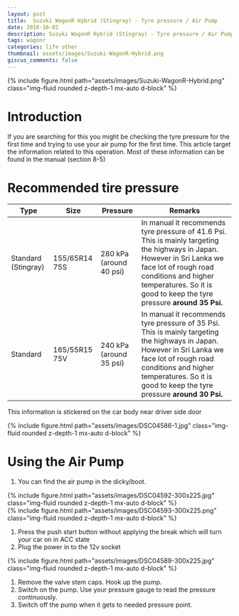 ```yaml
---
layout: post
title:  Suzuki WagonR Hybrid (Stingray) - Tyre pressure / Air Pump
date: 2016-10-02
description: Suzuki WagonR Hybrid (Stingray) - Tyre pressure / Air Pump
tags: wagonr
categories: life other
thumbnail: assets/images/Suzuki-WagonR-Hybrid.png
giscus_comments: false
---
```


<div class="row mt-3">
    <div class="col-sm mt-3 mt-md-0">
        {% include figure.html path="assets/images/Suzuki-WagonR-Hybrid.png" class="img-fluid rounded z-depth-1 mx-auto d-block" %}
    </div>
</div>

# Introduction

If you are searching for this you might be checking the tyre pressure for the first time and trying to use your air pump for the first time. This article target the information related to this operation. Most of these information can be found in the manual (section 8-5)

# Recommended tire pressure

| Type | Size | Pressure | Remarks |
| --- | --- | --- | --- |
| Standard (Stingray) | 155/65R14 75S | 280 kPa (around 40 psi) | In manual it recommends tyre pressure of 41.6 Psi. This is mainly targeting the highways in Japan. However in Sri Lanka we face lot of rough road conditions and higher temperatures. So it is good to keep the tyre pressure **around 35 Psi.** |
| Standard | 165/55R15 75V | 240 kPa (around 35 psi) | In manual it recommends tyre pressure of 35 Psi. This is mainly targeting the highways in Japan. However in Sri Lanka we face lot of rough road conditions and higher temperatures. So it is good to keep the tyre pressure **around 30 Psi.** |

This information is stickered on the car body near driver side door

<div class="row mt-3">
    <div class="col-sm mt-3 mt-md-0">
        {% include figure.html path="assets/images/DSC04586-1.jpg" class="img-fluid rounded z-depth-1 mx-auto d-block" %}
    </div>
</div>

# Using the Air Pump

1. You can find the air pump in the dicky/boot.

<div class="row mt-3">
    <div class="col-sm mt-3 mt-md-0">
        {% include figure.html path="assets/images/DSC04592-300x225.jpg" class="img-fluid rounded z-depth-1 mx-auto d-block" %}
    </div>
</div>
<div class="row mt-3">
    <div class="col-sm mt-3 mt-md-0">
        {% include figure.html path="assets/images/DSC04593-300x225.png" class="img-fluid rounded z-depth-1 mx-auto d-block" %}
    </div>
</div>

1. Press the push start button without applying the break which will turn your car on in ACC state
2. Plug the power in to the 12v socket

<div class="row mt-3">
    <div class="col-sm mt-3 mt-md-0">
        {% include figure.html path="assets/images/DSC04589-300x225.jpg" class="img-fluid rounded z-depth-1 mx-auto d-block" %}
    </div>
</div>

1. Remove the valve stem caps. Hook up the pump.
2. Switch on the pump. Use your pressure gauge to read the pressure continuously.
3. Switch off the pump when it gets to needed pressure point.
